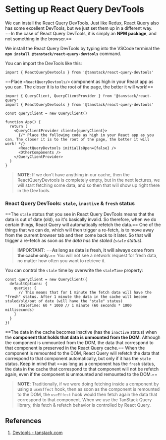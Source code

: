 # Setting up React Query DevTools

We can install the React Query DevTools. Just like Redux, React Query also has some excellent DevTools, but we just set them up in a different way. ==In the case of React Query DevTools, it is simply an **NPM package**, and not something in the browser.==

We install the React Query DevTools by typing into the VSCode terminal the **`npm install @tanstack/react-query-devtools`** command.

You can import the DevTools like this:

```react
import { ReactQueryDevtools } from '@tanstack/react-query-devtools'
```

==Place `<ReactQueryDevtools/>` component as high in your React app as you can. The closer it is to the root of the page, the better it will work!==

```react
import { QueryClient, QueryClientProvider } from '@tanstack/react-query'
import { ReactQueryDevtools } from '@tanstack/react-query-devtools'

const queryClient = new QueryClient()

function App() {
  return (
    <QueryClientProvider client={queryClient}>
      {/* Place the following code as high in your React app as you can. The closer it is to the root of the page, the better it will work! */}
      <ReactQueryDevtools initialIsOpen={false} /> 
      <OtherComponents />
    </QueryClientProvider>
  )
}
```

> **NOTE**: If we don't have anything in our cache, then the ReactQueryDevtools is completely empty, but in the next lectures, we will start fetching some data, and so then that will show up right there in the DevTools.

### React Query DevTools: `stale`, `inactive` & `fresh` status

==The `stale` status that you see in React Query DevTools means that the data is out of date (old), so it's basically invalid. So therefore, when we do certain things, React Query will automatically refetch the data.== One of the things that we can do, which will then trigger a re-fetch, is to move away from the current browser tab and then come back to it later. So that will trigger a re-fetch as soon _as the data has the staled (`stale` status)_.

> **IMPORTANT**: ==**As long as data is fresh, it will always come from the cache only.**== You will not see a network request for fresh data, no matter how often you want to retrieve it.

You can control the `stale` time by overwrite the `staleTime` property:

```react
const queryClient = new QueryClient({
  defaultOptions: {
    queries: {
      // This means that for 1 minute the fetch data will have the "fresh" status. After 1 minute the data in the cache will become staled/old/out of date (will have the "stale" status)
      staleTime: 60 * 1000 // 1 minute (60 seconds * 1000 milliseconds)
    }
  }
})
```

==The data in the cache becomes inactive (has the `inactive` status) when the **component that holds that data is unmounted from the DOM**. Although the component is unmounted from the DOM, the data that correspond to that component is preserved in the React Query cache.== When the component is remounted to the DOM, React Query will refetch the data that correspond to that component automatically, but only if it has the `stale` status. Keep in mind that ==as long as a component has the `fresh` status, the data in the cache that correspond to that component will not be refetch again, even if the component is unmounted and remounted to the DOM.==

> **NOTE**: Traditionally, if we were doing fetching inside a component by using a `useEffect` hook, then as soon as the component is remounted to the DOM, the `useEffect` hook would then fetch again the data that correspond to that component. When we use the TanStack Query library, this fetch & refetch behavior is controlled by React Query.

## References

1. [Devtools - tanstack.com](https://tanstack.com/query/latest/docs/react/devtools)